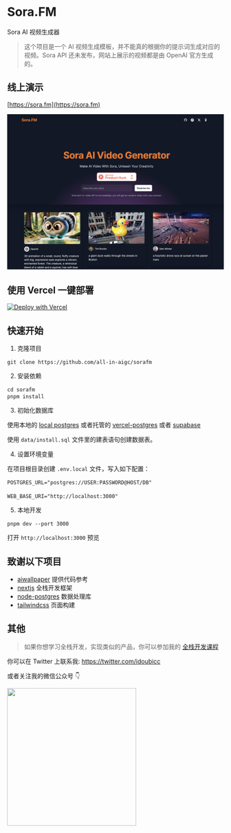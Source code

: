 # Sora.FM

Sora AI 视频生成器

> 这个项目是一个 AI 视频生成模板，并不能真的根据你的提示词生成对应的视频。Sora API 还未发布，网站上展示的视频都是由 OpenAI 官方生成的。

## 线上演示

[https://sora.fm](https://sora.fm)

![preview](./preview.png)

## 使用 Vercel 一键部署

[![Deploy with Vercel](https://vercel.com/button)](https://vercel.com/new/clone?repository-url=https%3A%2F%2Fgithub.com%2Fall-in-aigc%2Fsorafm&env=POSTGRES_URL,WEB_BASE_URI&envDescription=POSTGRES_URL%20needed%20for%20the%20application&project-name=my-sora-project&repository-name=my-sora-project&redirect-url=https%3A%2F%2Fsora.fm&demo-title=Sora.FM&demo-description=Sora%20AI%20Video%20generator&demo-url=https%3A%2F%2Fsora.fm&demo-image=https%3A%2F%2Fgithub.com%2Fall-in-aigc%2Fsorafm%2Fraw%2Fmain%2Fpreview.png)

## 快速开始

1. 克隆项目

```shell
git clone https://github.com/all-in-aigc/sorafm
```

2. 安装依赖

```shell
cd sorafm
pnpm install
```

3. 初始化数据库

使用本地的 [local postgres](https://wiki.postgresql.org/wiki/Homebrew) 或者托管的 [vercel-postgres](https://vercel.com/docs/storage/vercel-postgres) 或者 [supabase](https://supabase.com/)

使用 `data/install.sql` 文件里的建表语句创建数据表。

4. 设置环境变量

在项目根目录创建 `.env.local` 文件，写入如下配置：

```
POSTGRES_URL="postgres://USER:PASSWORD@HOST/DB"

WEB_BASE_URI="http://localhost:3000"
```

5. 本地开发

```shell
pnpm dev --port 3000
```

打开 `http://localhost:3000` 预览

## 致谢以下项目

- [aiwallpaper](https://aiwallpaper.shop) 提供代码参考
- [nextjs](https://nextjs.org/docs) 全栈开发框架
- [node-postgres](https://node-postgres.com/) 数据处理库
- [tailwindcss](https://tailwindcss.com/) 页面构建

## 其他

> 如果你想学习全栈开发，实现类似的产品，你可以参加我的 [全栈开发课程](https://mp.weixin.qq.com/s/4duIpeZkmqlKPa4jrcUdIA)

你可以在 Twitter 上联系我: https://twitter.com/idoubicc

或者关注我的微信公众号 👇

<img src="https://zknown-1251007641.cos.ap-guangzhou.myqcloud.com/images/20240130090120.png" width="300" height="320" />
